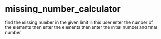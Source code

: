 # missing_number_calculator
find the missing number in the given limit 
in this user enter the number of the elements
then enter the elements
then enter the initial number and final number

